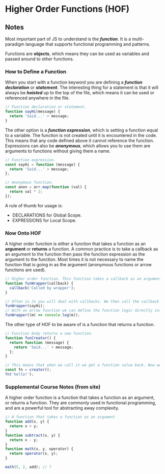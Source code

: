 # Higher Order Functions (HOF)

## Notes

Most important part of JS to understand is the **_function_**. It is a multi-paradigm language that supports functional programming and patterns.

Functions are **objects**, which means they can be used as variables and passed around to other functions.

### How to Define a Function

When you start with a function keyword you are defining a **_function declaration_** or **_statement_**. The interesting thing for a statement is that it will always be _**hoisted**_ up to the top of the file, which means it can be used or referenced anywhere in the file.

```javascript
// Function declaration or statement.
function sayHi(message) {
  return 'Said...' + message;
}
```

The other option is a _**function expression**_, which is setting a function equal to a variable. The function is not created until it is encountered in the code. This means that any code defined above it cannot reference the function. Expressions can also be _**anonymous**_, which allows you to use them are arguments to functions without giving them a name.

```javascript
// Function expression.
const sayHi = function (message) {
  return 'Said...' + message;
};

// Anonymous function.
const anon = arr.map(function (val) {
  return val * 2;
});
```

A rule of thumb for usage is:

- DECLARATIONS for Global Scope.
- EXPRESSIONS for Local Scope.

### Now Onto HOF

A higher order function is either a function that takes a function as an **argument** or **returns** a function. A common practice is to take a callback as an argument to the function then pass the function expression as the argument to the function. Most times it is not necessary to name the function that is going in as the argument (anonymous functions or arrow functions are used).

```javascript
// Higher order function. This function takes a callback as an argument.
function funWrapper(callback) {
  callback('Called by wrapper');
}

// Often in Js you will deal with callbacks. We then call the callback with whatever arguments we want. Then we can take the function expression and pass as an argument to that function.
funWrapper(sayHi);
// With an arrow function we can define the function logic directly inside the parenthesis.
funWrapper((m) => console.log(m));
```

The other type of HOF to be aware of is a function that returns a function.

```javascript
// Function body returns a new function.
function funCreator() {
  return function (message) {
    return 'Said...' + message;
  };
}

// This means that when we call it we get a function value back. Now we can use it elsewhere in the application (app).
const fn = creator();
fn('hello!');
```

### Supplemental Course Notes (from site)

A higher order function is a function that takes a function as an argument, or returns a function. They are commonly used in functional programming, and are a powerful tool for abstracting away complexity.

```javascript
// A function that takes a function as an argument
function add(x, y) {
  return x + y;
}
function subtract(x, y) {
  return x - y;
}
function math(x, y, operator) {
  return operator(x, y);
}

math(5, 2, add); // 7
```
